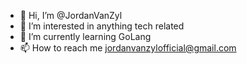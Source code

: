 - 👋 Hi, I’m @JordanVanZyl
- 👀 I’m interested in anything tech related
- 🌱 I’m currently learning GoLang
- 📫 How to reach me jordanvanzylofficial@gmail.com

<!---
JordanVanZyl/JordanVanZyl is a ✨ special ✨ repository because its `README.md` (this file) appears on your GitHub profile.
You can click the Preview link to take a look at your changes.
--->
